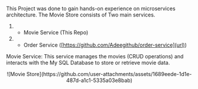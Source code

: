 This Project was done to gain hands-on experience on microservices architecture. The Movie Store consists of Two main services.
1. - Movie Service (This Repo)
2. - Order Service ([https://github.com/Adeegithub/order-service](url))


Movie Service: This service manages the movies (CRUD operations) and interacts with the My SQL Database to store or retrieve movie data.

<center> ![Movie Store](https://github.com/user-attachments/assets/1689eede-1d1e-487d-a1c1-5335a03e8bab) </center>
